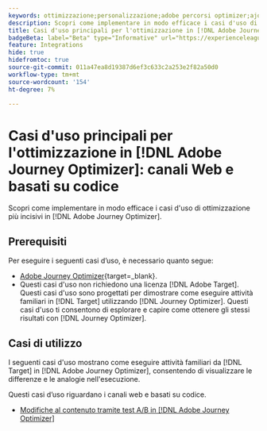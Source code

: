 ```yaml
---
keywords: ottimizzazione;personalizzazione;adobe percorsi optimizer;ajo;casi d'uso;scenari;web;basato su codice
description: Scopri come implementare in modo efficace i casi d'uso di ottimizzazione più incisivi in [!DNL Adobe Journey Optimizer].
title: Casi d'uso principali per l'ottimizzazione in [!DNL Adobe Journey Optimizer] - canali Web e basati su codice
badgeBeta: label="Beta" type="Informative" url="https://experienceleague.adobe.com/docs/target/using/introduction/intro.html?lang=it#beta newtab=true" tooltip="Cosa sono le funzioni beta in [!DNL Adobe Target]."
feature: Integrations
hide: true
hidefromtoc: true
source-git-commit: 011a47ea8d19387d6ef3c633c2a253e2f82a50d0
workflow-type: tm+mt
source-wordcount: '154'
ht-degree: 7%

---
```


# Casi d&#39;uso principali per l&#39;ottimizzazione in [!DNL Adobe Journey Optimizer]: canali Web e basati su codice

Scopri come implementare in modo efficace i casi d&#39;uso di ottimizzazione più incisivi in [!DNL Adobe Journey Optimizer].

## Prerequisiti

Per eseguire i seguenti casi d’uso, è necessario quanto segue:

* [Adobe Journey Optimizer](https://experienceleague.adobe.com/en/docs/journey-optimizer/using/get-started/get-started){target=_blank}.
* Questi casi d&#39;uso non richiedono una licenza [!DNL Adobe Target]. Questi casi d&#39;uso sono progettati per dimostrare come eseguire attività familiari in [!DNL Target] utilizzando [!DNL Journey Optimizer]. Questi casi d&#39;uso ti consentono di esplorare e capire come ottenere gli stessi risultati con [!DNL Journey Optimizer].

## Casi di utilizzo

I seguenti casi d&#39;uso mostrano come eseguire attività familiari da [!DNL Target] in [!DNL Adobe Journey Optimizer], consentendo di visualizzare le differenze e le analogie nell&#39;esecuzione.

Questi casi d’uso riguardano i canali web e basati su codice.

* [Modifiche al contenuto tramite test A/B in [!DNL Adobe Journey Optimizer]](/help/main/c-integrating-target-with-mac/ajo/content-change-using-ajo.md)